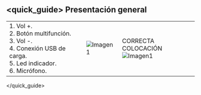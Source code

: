 ## <quick_guide> Presentación general

|  |  |  |
|:-------|:-------|:-------|
|1. Vol +. <br> 2.	Botón multifunción. <br> 3.	Vol -. <br> 4.	Conexión USB de carga. <br> 5. Led indicador.	<br> 6.	Micrófono.	|![Imagen1](http://static.energysistem.com/images/manuals/42556/561d19aba1c67.jpg)| CORRECTA COLOCACIÓN <br> ![Imagen1](http://static.energysistem.com/images/manuals/42556/561e76e3e2cbd.jpg)|
</quick_guide>
